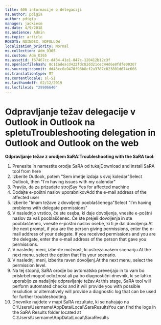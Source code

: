 ```yaml
---
title: 606 informacije o delegaciji
ms.author: pdigia
author: pdigia
manager: jackiesm
ms.date: 4/9/2018
ms.audience: Admin
ms.topic: article
ROBOTS: NOINDEX, NOFOLLOW
localization_priority: Normal
ms.collection: Adm_O365
ms.custom: Adm_O365
ms.assetid: f67467cc-d434-41e1-847c-120412b12c3f
ms.openlocfilehash: 8c11adeacd422fdc82dd21cec44d6e8fdfe00307
ms.sourcegitcommit: dd43cc0a9470f98b8ef2a3787c823801d674c666
ms.translationtype: MT
ms.contentlocale: sl-SI
ms.lasthandoff: 02/12/2019
ms.locfileid: "29906640"
---
```

# <a name="troubleshooting-delegation-in-outlook-and-outlook-on-the-web"></a><span data-ttu-id="0935d-102">Odpravljanje težav delegacije v Outlook in Outlook na spletu</span><span class="sxs-lookup"><span data-stu-id="0935d-102">Troubleshooting delegation in Outlook and Outlook on the web</span></span>

<span data-ttu-id="0935d-103">**Odpravljanje težav z orodjem SaRA:**</span><span class="sxs-lookup"><span data-stu-id="0935d-103">**Troubleshooting with the SaRA tool:**</span></span>

1. <span data-ttu-id="0935d-104">Prenesite in namestite orodje SaRA od tukaj</span><span class="sxs-lookup"><span data-stu-id="0935d-104">Download and install SaRA tool from here</span></span>
1. <span data-ttu-id="0935d-105">Izberite Outlook, potem "Sem imetje izdaja s svoj koledar"</span><span class="sxs-lookup"><span data-stu-id="0935d-105">Select Outlook, then "I\`m having issues with my calendar"</span></span>
1. <span data-ttu-id="0935d-106">Pravijo, da za prizadete stroj</span><span class="sxs-lookup"><span data-stu-id="0935d-106">Say Yes for affected machine</span></span>
1. <span data-ttu-id="0935d-107">Dodajte e-poštni naslov uporabnikov</span><span class="sxs-lookup"><span data-stu-id="0935d-107">Add the e-mail address of the affected user</span></span>
1. <span data-ttu-id="0935d-108">Izberite "Imam težave z dovoljenji pooblaščenega"</span><span class="sxs-lookup"><span data-stu-id="0935d-108">Select "I\`m having problems with delegate permissions"</span></span>
1. <span data-ttu-id="0935d-p101">V naslednjo vrstico, če ste oseba, ki daje dovoljenja, vnesite e-poštni naslov za vaš pooblaščenec. Če ste prejeli dovoljenja in ste pooblaščenec, vnesite e-poštni naslov osebe, ki ti je dal dovoljenja.</span><span class="sxs-lookup"><span data-stu-id="0935d-p101">At the next prompt, if you are the person giving permissions, enter the e-mail address of your delegate. If you received permissions and you are the delegate, enter the e-mail address of the person that gave you permissions.</span></span>
1. <span data-ttu-id="0935d-111">V naslednji meni, izberite možnost, ki ustreza vašem scenariju.</span><span class="sxs-lookup"><span data-stu-id="0935d-111">At the next menu, select the option that fits your scenario.</span></span> 
1. <span data-ttu-id="0935d-112">V naslednji meni, izberite raven dovoljenj.</span><span class="sxs-lookup"><span data-stu-id="0935d-112">At the next menu, select the permission level.</span></span>
1. <span data-ttu-id="0935d-113">Na tej stopnji, SaRA orodje bo avtomatsko preverjajo in to vam bo priskrbel mogoč odložnost ali pa bo diagnostični dnevnik, ki se lahko uporabijo za nadaljnje odpravljanje težav.</span><span class="sxs-lookup"><span data-stu-id="0935d-113">At this stage, SaRA tool will perform automated checks and it will provide you with possible resolution or alternatively will provide a diagnostic log that can be used for further troubleshooting.</span></span>
1. <span data-ttu-id="0935d-114">Dnevnike najdete v mapi SaRA rezultate, ki se nahajajo na C:\Users\Username\AppData\Local\SaraResults</span><span class="sxs-lookup"><span data-stu-id="0935d-114">You can find the logs in the SaRA Results folder located at C:\Users\Username\AppData\Local\SaraResults</span></span>